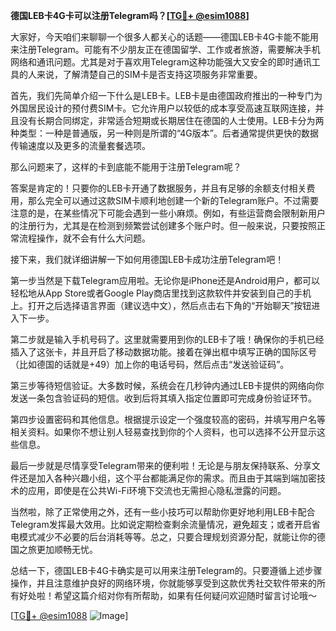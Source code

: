 **德国LEB卡4G卡可以注册Telegram吗？[[TG💪+ @esim1088](https://t.me/s/esim1088)]**

大家好，今天咱们来聊聊一个很多人都关心的话题——德国LEB卡4G卡能不能用来注册Telegram。可能有不少朋友正在德国留学、工作或者旅游，需要解决手机网络和通讯问题。尤其是对于喜欢用Telegram这种功能强大又安全的即时通讯工具的人来说，了解清楚自己的SIM卡是否支持这项服务非常重要。

首先，我们先简单介绍一下什么是LEB卡。LEB卡是由德国政府推出的一种专门为外国居民设计的预付费SIM卡。它允许用户以较低的成本享受高速互联网连接，并且没有长期合同绑定，非常适合短期或长期居住在德国的人士使用。LEB卡分为两种类型：一种是普通版，另一种则是所谓的“4G版本”。后者通常提供更快的数据传输速度以及更多的流量套餐选项。

那么问题来了，这样的卡到底能不能用于注册Telegram呢？

答案是肯定的！只要你的LEB卡开通了数据服务，并且有足够的余额支付相关费用，那么完全可以通过这款SIM卡顺利地创建一个新的Telegram账户。不过需要注意的是，在某些情况下可能会遇到一些小麻烦。例如，有些运营商会限制新用户的注册行为，尤其是在检测到频繁尝试创建多个账户时。但一般来说，只要按照正常流程操作，就不会有什么大问题。

接下来，我们就详细讲解一下如何用德国LEB卡成功注册Telegram吧！

第一步当然是下载Telegram应用啦。无论你是iPhone还是Android用户，都可以轻松地从App Store或者Google Play商店里找到这款软件并安装到自己的手机上。打开之后选择语言界面（建议选中文），然后点击右下角的“开始聊天”按钮进入下一步。

第二步就是输入手机号码了。这里就需要用到你的LEB卡了哦！确保你的手机已经插入了这张卡，并且开启了移动数据功能。接着在弹出框中填写正确的国际区号（比如德国的话就是+49）加上你的电话号码，然后点击“发送验证码”。

第三步等待短信验证。大多数时候，系统会在几秒钟内通过LEB卡提供的网络向你发送一条包含验证码的短信。收到后将其填入指定位置即可完成身份验证环节。

第四步设置密码和其他信息。根据提示设定一个强度较高的密码，并填写用户名等相关资料。如果你不想让别人轻易查找到你的个人资料，也可以选择不公开显示这些信息。

最后一步就是尽情享受Telegram带来的便利啦！无论是与朋友保持联系、分享文件还是加入各种兴趣小组，这个平台都能满足你的需求。而且由于其端到端加密技术的应用，即使是在公共Wi-Fi环境下交流也无需担心隐私泄露的问题。

当然啦，除了正常使用之外，还有一些小技巧可以帮助你更好地利用LEB卡配合Telegram发挥最大效用。比如说定期检查剩余流量情况，避免超支；或者开启省电模式减少不必要的后台消耗等等。总之，只要合理规划资源分配，就能让你的德国之旅更加顺畅无忧。

总结一下，德国LEB卡4G卡确实是可以用来注册Telegram的。只要遵循上述步骤操作，并且注意维护良好的网络环境，你就能够享受到这款优秀社交软件带来的所有好处啦！希望这篇介绍对你有所帮助，如果有任何疑问欢迎随时留言讨论哦～

[[TG💪+ @esim1088](https://t.me/s/esim1088) ![Image](https://i.postimg.cc/4NQfJmqS/Snipaste-2025-05-13-00-14-12.png)]